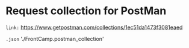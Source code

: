 # Request collection for PostMan
`link:` https://www.getpostman.com/collections/1ec51da1473f3081eaed

`.json` './FrontCamp.postman_collection'